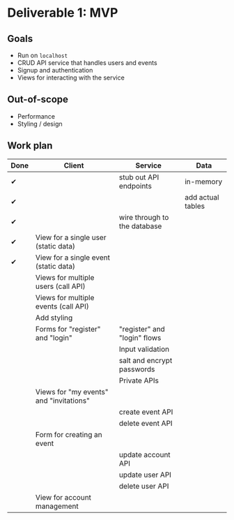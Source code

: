 # Deliverable 1: MVP

## Goals

- Run on `localhost`
- CRUD API service that handles users and events
- Signup and authentication
- Views for interacting with the service

## Out-of-scope

- Performance
- Styling / design

## Work plan

| Done | Client | Service | Data |
| ---- | ------ | ------- | ---- |
| ✔ |        | stub out API endpoints | in-memory |
| ✔ |        | | add actual tables |
| ✔ |        | wire through to the database | |
| ✔ | View for a single user (static data) | | |
| ✔ | View for a single event (static data) | | |
|  | Views for multiple users (call API) | | |
|  | Views for multiple events (call API) | | |
|  | Add styling | | |
|  | Forms for "register" and "login" | "register" and "login" flows | |
|  | | Input validation | |
|  | | salt and encrypt passwords | |
|  | | Private APIs | |
|  | Views for "my events" and "invitations" | | |
|  | | create event API |
|  | | delete event API |
|  | Form for creating an event | | |
|  | | update account API | |
|  | | update user API |
|  | | delete user API |
|  | View for account management | |